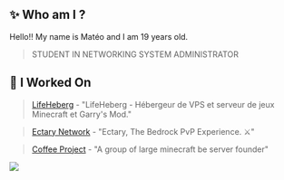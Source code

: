 ## ✨ Who am I ?
Hello!! My name is Matéo and I am 19 years old.

> STUDENT IN NETWORKING SYSTEM ADMINISTRATOR

## 🚂 I Worked On
> [LifeHeberg](https://www.lifeheberg.com/) - "LifeHeberg - Hébergeur de VPS et serveur de jeux Minecraft et Garry's Mod."

> [Ectary Network](https://twitter.com/ectarymc) - "Ectary, The Bedrock PvP Experience. ⚔️"

> [Coffee Project](https://github.com/CoffeeProjectMCBE) - "A group of large minecraft be server founder"

![](https://wakatime.com/share/@edc0f08e-3aca-4441-8b23-94a859fe119a/da67ec60-ee7b-4ec1-96ca-541a4ad98b0e.svg)
